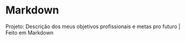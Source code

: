 # Markdown
Projeto: Descrição dos meus objetivos profissionais e metas pro futuro | Feito em Markdown
